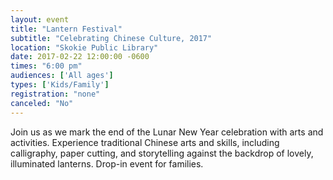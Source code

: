 ```yaml
---
layout: event
title: "Lantern Festival"
subtitle: "Celebrating Chinese Culture, 2017"
location: "Skokie Public Library"
date: 2017-02-22 12:00:00 -0600
times: "6:00 pm"
audiences: ['All ages']
types: ['Kids/Family']
registration: "none"
canceled: "No"
---
```

Join us as we mark the end of the Lunar New Year celebration with arts and activities. Experience traditional Chinese arts and skills, including calligraphy, paper cutting, and storytelling against the backdrop of lovely, illuminated lanterns. Drop-in event for families.
